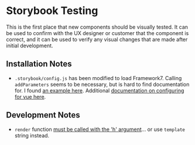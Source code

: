# Storybook Testing

This is the first place that new components should be visually tested.  It can be used to confirm with the UX designer or customer that the component is correct, and it can be used to verify any visual changes that are made after initial development.

## Installation Notes

* `.storybook/config.js` has been modified to load Framework7.  Calling `addParameters` seems to be necessary, but is hard to find documentation for.  I found [an example here](https://github.com/storybookjs/storybook/blob/17dcfb84194c9876d4452aae123443f9748f62b6/examples/vue-kitchen-sink/.storybook/config.js).  Additional [documentation on configuring for vue here](https://github.com/storybookjs/storybook/blob/e9cefe9233b96ae44597370b73cf7b410b6c2927/docs/src/pages/guides/guide-vue/index.md).

## Development Notes

* `render` function [must be called with the 'h' argument](https://github.com/storybookjs/storybook/issues/2727#issuecomment-361177519)... or use `template` string instead.

